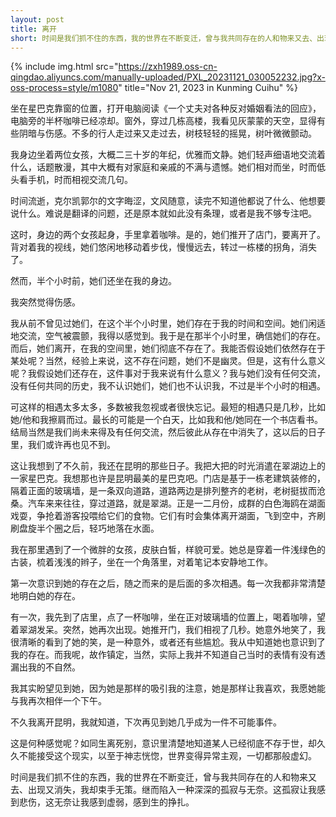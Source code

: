 ```yaml
---
layout: post
title: 离开
short: 时间是我们抓不住的东西，我的世界在不断变迁，曾与我共同存在的人和物来又去、出现又消失，我却束手无策
---
```


{% include img.html src="https://zxh1989.oss-cn-qingdao.aliyuncs.com/manually-uploaded/PXL_20231121_030052232.jpg?x-oss-process=style/m1080" title="Nov 21, 2023 in Kunming Cuihu" %}

坐在星巴克靠窗的位置，打开电脑阅读《一个丈夫对各种反对婚姻看法的回应》，电脑旁的半杯咖啡已经凉却。窗外，穿过几栋高楼，我看见灰蒙蒙的天空，显得有些阴暗与伤感。不多的行人走过来又走过去，树枝轻轻的摇晃，树叶微微颤动。

我身边坐着两位女孩，大概二三十岁的年纪，优雅而文静。她们轻声细语地交流着什么，话题散漫，其中大概有对家庭和亲戚的不满与遗憾。她们相对而坐，时而低头看手机，时而相视交流几句。

时间流逝，克尔凯郭尔的文字晦涩，文风随意，读完不知道他都说了什么、他想要说什么。难说是翻译的问题，还是原本就如此没有条理，或者是我不够专注吧。

这时，身边的两个女孩起身，手里拿着咖啡。是的，她们推开了店门，要离开了。背对着我的视线，她们悠闲地移动着步伐，慢慢远去，转过一栋楼的拐角，消失了。

然而，半个小时前，她们还坐在我的身边。

我突然觉得伤感。

我从前不曾见过她们，在这个半个小时里，她们存在于我的时间和空间。她们闲适地交流，空气被震颤，我得以感觉到。我于是在那半个小时里，确信她们的存在。而后，她们离开，在我的空间里，她们彻底不存在了。我能否假设她们依然存在于某处呢？当然，经验上来说，这不存在问题，她们不是幽灵。但是，这有什么意义呢？我假设她们还存在，这件事对于我来说有什么意义？我与她们没有任何交流，没有任何共同的历史，我不认识她们，她们也不认识我，不过是半个小时的相遇。

可这样的相遇太多太多，多数被我忽视或者很快忘记。最短的相遇只是几秒，比如她/他和我擦肩而过。最长的可能是一个白天，比如我和他/她同在一个书店看书。结局当然是我们尚未来得及有任何交流，然后彼此从存在中消失了，这以后的日子里，我们或许再也见不到。

这让我想到了不久前，我还在昆明的那些日子。我把大把的时光消遣在翠湖边上的一家星巴克。我想那也许是昆明最美的星巴克吧。门店是基于一栋老建筑装修的，隔着正面的玻璃墙，是一条双向道路，道路两边是排列整齐的老树，老树挺拔而沧桑。汽车来来往往，穿过道路，就是翠湖。正是一二月份，成群的白色海鸥在湖面戏耍，争抢着游客投喂给它们的食物。它们有时会集体离开湖面，飞到空中，齐刷刷盘旋半个圈之后，轻巧地落在水面。

我在那里遇到了一个微胖的女孩，皮肤白皙，样貌可爱。她总是穿着一件浅绿色的古装，梳着浅浅的辫子，坐在一个角落里，对着笔记本安静地工作。

第一次意识到她的存在之后，随之而来的是后面的多次相遇。每一次我都非常清楚地明白她的存在。

有一次，我先到了店里，点了一杯咖啡，坐在正对玻璃墙的位置上，喝着咖啡，望着翠湖发呆。突然，她再次出现。她推开门，我们相视了几秒。她意外地笑了，我很清晰的看到了她的笑，是一种意外，或者还有些尴尬。我从中知道她也意识到了我的存在。而我呢，故作镇定，当然，实际上我并不知道自己当时的表情有没有透漏出我的不自然。

我其实盼望见到她，因为她是那样的吸引我的注意，她是那样让我喜欢，我愿她能与我再次相伴一个下午。

不久我离开昆明，我就知道，下次再见到她几乎成为一件不可能事件。

这是何种感觉呢？如同生离死别，意识里清楚地知道某人已经彻底不存于世，却久久不能接受这个现实，以至于神志恍惚，世界变得异常主观，一切都那般虚幻。

时间是我们抓不住的东西，我的世界在不断变迁，曾与我共同存在的人和物来又去、出现又消失，我却束手无策。继而陷入一种深深的孤寂与无奈。这孤寂让我感到悲伤，这无奈让我感到虚弱，感到生的挣扎。

